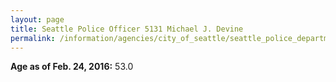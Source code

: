 ```yaml
---
layout: page
title: Seattle Police Officer 5131 Michael J. Devine
permalink: /information/agencies/city_of_seattle/seattle_police_department/copbook/5131/
---
```


**Age as of Feb. 24, 2016:** 53.0
